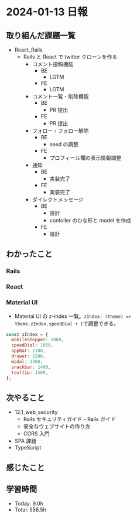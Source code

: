 # 2024-01-13 日報

## 取り組んだ課題一覧

- React_Rails
  - Rails と React で twitter クローンを作る
    - コメント投稿機能
      - BE
        - LGTM
      - FE
        - LGTM
    - コメント一覧・削除機能
      - BE
        - PR 提出
      - FE
        - PR 提出
    - フォロー・フォロー解除
      - BE
        - seed の調整
      - FE
        - プロフィール欄の表示情報調整
    - 通知
      - BE
        - 実装完了
      - FE
        - 実装完了
    - ダイレクトメッセージ
      - BE
        - 設計
        - contoller のひな形と model を作成
      - FE
        - 設計

## わかったこと

### Rails

### React

### Material UI

- Material UI の z-index 一覧。`zIndex: (theme) => theme.zIndex.speedDial + 1`で調整できる。

```js
const zIndex = {
  mobileStepper: 1000,
  speedDial: 1050,
  appBar: 1100,
  drawer: 1200,
  modal: 1300,
  snackbar: 1400,
  tooltip: 1500,
};
```

## 次やること

- 12.1_web_security
  - Rails セキュリティガイド - Rails ガイド
  - 安全なウェブサイトの作り方
  - CORS 入門
- SPA 課題
- TypeScript

## 感じたこと

## 学習時間

- Today: 9.0h
- Total: 556.5h
